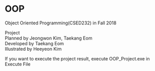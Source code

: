 # OOP
Object Oriented Programming(CSED232) in Fall 2018

Project   
Planned by Jeongwon Kim, Taekang Eom  
Developed by Taekang Eom   
Illustrated by Heeyeon Kim 

If you want to execute the project result, execute OOP_Project.exe in Execute File
